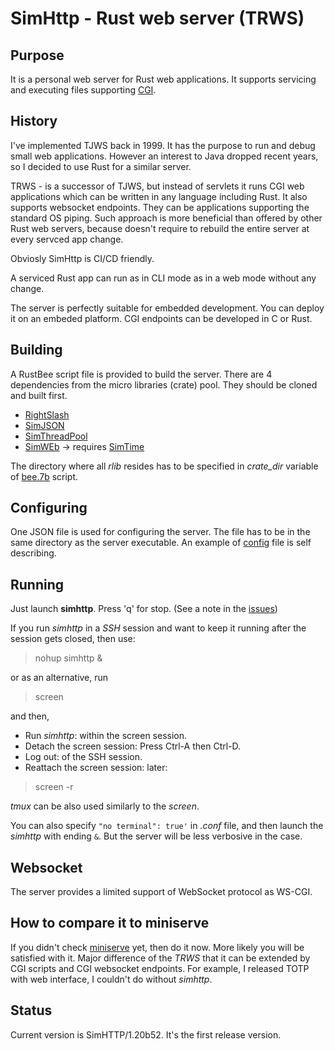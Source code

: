# SimHttp - Rust web server (TRWS)
## Purpose
It is a personal web server for Rust web applications. It supports servicing and executing 
files supporting [CGI](https://www.rfc-editor.org/rfc/rfc3875).
## History
I've implemented TJWS back in 1999. It has the purpose to run and debug small web applications. 
However an interest to Java dropped recent years, so I decided to use Rust for a similar server.

TRWS - is a successor of TJWS, but instead of servlets it runs CGI web applications which can be written in
any language including Rust. It also supports websocket endpoints. They can be applications
supporting the standard OS piping. Such approach is more beneficial than offered by other
Rust web servers, because doesn't require to rebuild the entire server at every servced app change. 

Obviosly SimHttp is CI/CD friendly.

A serviced Rust app can run as in CLI mode as in a web mode without any change.

The server is perfectly suitable for embedded development. You can deploy it on an embeded platform. CGI endpoints can be
developed in C or Rust.

## Building
A RustBee script file is provided to build the server. There are 4 dependencies from the
micro libraries (crate) pool. They should be cloned and built first.
- [RightSlash](https://github.com/vernisaz/right_slash)
- [SimJSON](https://github.com/vernisaz/simjson)
- [SimThreadPool](https://github.com/vernisaz/simtpool)
- [SimWEb](https://github.com/vernisaz/simweb) -> requires [SimTime](https://github.com/vernisaz/simtime)

The directory where all *rlib* resides has to be specified in *crate_dir* variable of
[bee.7b](https://github.com/vernisaz/simhttp/blob/master/bee.7b) script.

## Configuring
One JSON file is used for configuring the server. The file has to be in the same directory as the server executable.
An example of [config](https://github.com/vernisaz/simhttp/blob/master/env.conf) file is self describing. 

## Running
Just launch **simhttp**. Press 'q' for stop. (See a note in the [issues](https://github.com/vernisaz/simhttp/blob/master/issues.md))

If you run _simhttp_ in a *SSH* session and want to keep it running after the session gets closed, then use:

> nohup simhttp &

or as an alternative, run

> screen

and then,

- Run _simhttp_: within the screen session.
- Detach the screen session: Press Ctrl-A then Ctrl-D.
- Log out: of the SSH session.
- Reattach the screen session: later:

> screen -r

*tmux* can be also used similarly to the _screen_.

You can also specify `"no terminal": true'` in _.conf_ file, and then launch the _simhttp_
with ending `&`. But the server will be less verbosive in the case.

## Websocket
The server provides a limited support of WebSocket protocol as WS-CGI.

## How to compare it to miniserve
If you didn't check [miniserve](https://github.com/svenstaro/miniserve/tree/master) yet, then do it now. More likely you will be satisfied with it.
 Major difference of the _TRWS_ that it can be extended by CGI scripts
and CGI websocket endpoints. For example, I released TOTP with web interface, I couldn't do without _simhttp_.

## Status
Current version is SimHTTP/1.20b52. It's the first release version.
